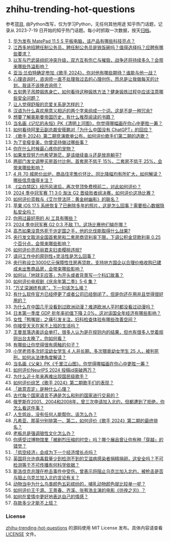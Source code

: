 # zhihu-trending-hot-questions
参考[项目](https://github.com/justjavac/zhihu-trending-hot-questions), 由Python改写，仅为学习Python，无任何其他用途
知乎热门话题，记录从 2023-7-19
日开始的知乎热门话题。每小时抓取一次数据，按天[归档](./data)。
<!-- BEGIN -->
<!-- 最后更新时间 2024-05-18 02:29:34.644102 -->
1. [华为发布 MatePad 11.5 S 平板电脑，该产品有哪些科技亮点？](https://www.zhihu.com/question/656080981)
1. [江西多地招聘任制公务员，聘任制公务员是铁饭碗吗？值得选择吗？应聘有哪些要求？](https://www.zhihu.com/question/656293995)
1. [以军与巴武装组织冲突升级，双方互有伤亡与摧毁，战争还将持续多久？会带来哪些外溢影响？](https://www.zhihu.com/question/656276276)
1. [亚当·兰伯特确定参加《歌手 2024》，你对他有哪些期待？谁能与他一战？](https://www.zhihu.com/question/656339420)
1. [心理咨询时，咨询师一直不处理我过去的心理创伤，而总是让我做每天的计划，我该不该换咨询师？](https://www.zhihu.com/question/656056070)
1. [五旬男子吊脖锻炼身亡，如何看待这种锻炼方法？健身锻炼过程中应该注意哪些安全问题？](https://www.zhihu.com/question/656210238)
1. [让人觉得舒服的恋爱关系是怎样的？](https://www.zhihu.com/question/35736355)
1. [汉语为什么喜欢用意义相近的两个字来组成一个词，这是不是一种冗余?](https://www.zhihu.com/question/655914627)
1. [想要了解奥斯曼帝国历史，有什么推荐阅读的书籍？](https://www.zhihu.com/question/647000544)
1. [当名画《记忆的永恒》PK《清明上河图》，你觉得哪幅画在你心中更胜一筹？](https://www.zhihu.com/question/656281042)
1. [如何看待阿里云副总裁安筱鹏对「为什么中国没有 ChatGPT」的回应？](https://www.zhihu.com/question/656318259)
1. [《歌手 2024》第二期竞演歌单公布，如何评价歌手们第二期的选歌？](https://www.zhihu.com/question/656296495)
1. [为了变瘦变美，你曾坚持做过哪些事？](https://www.zhihu.com/question/649377604)
1. [你在什么时候最心疼你的宠物？](https://www.zhihu.com/question/650233200)
1. [如果发现努力也希望渺茫，是该继续奋斗还是放弃躺平?](https://www.zhihu.com/question/656235720)
1. [两部门发文调整买房首付比例，首套房不低于 15%，二套房不低于 25%，会带来哪些影响？](https://www.zhihu.com/question/656294627)
1. [4 月 70 城房价出炉，商品住宅售价环比、同比降幅均有所扩大，如何解读？哪些信息值得关注？](https://www.zhihu.com/question/656280594)
1. [《尘白禁区》经历风波后，再次登顶免费榜前二，对此如何评价？](https://www.zhihu.com/question/656183602)
1. [2024 季中冠军赛 T1 3:0 淘汰 G2 晋级败者组决赛，如何评价这场比赛？](https://www.zhihu.com/question/656306340)
1. [如何评价蓝戟与《艾尔登法环：黄金树幽影》的联名？](https://www.zhihu.com/question/654485830)
1. [苹果 iOS 17.5 系统恢复了已删除多年的照片，这是怎么回事？需要担心数据隐私安全吗？](https://www.zhihu.com/question/656203903)
1. [你用过最好用的 AI 工具有哪些？](https://www.zhihu.com/question/611901563)
1. [2024 季中冠军赛 G2 0:3 不敌 T1，这场比赛他们输在哪？](https://www.zhihu.com/question/656321223)
1. [高杰如果没意外死于许定国之手，他的北伐能取得什么战果?](https://www.zhihu.com/question/656094632)
1. [央行发文取消全国首套房和二套房商贷利率下限，下调公积金贷款利率 0.25 个百分点，会带来哪些影响？](https://www.zhihu.com/question/656294274)
1. [如何评价亮亮丽君夫妇卖樱桃违规?](https://www.zhihu.com/question/655701935)
1. [请问工作中的原则性+灵活性是怎么回事？](https://www.zhihu.com/question/654809949)
1. [央行称设立3000亿元保障性住房再贷款，支持地方国企以合理价格收购已建成未出售商品房，会带来哪些影响？](https://www.zhihu.com/question/656307836)
1. [如何以「地球无应答」为开头或者背景写一个科幻故事？](https://www.zhihu.com/question/437989495)
1. [如何评价电视剧《庆余年第二季》5-6 集？](https://www.zhihu.com/question/656319663)
1. [“万丈深渊终有底”，下一句该怎么接？](https://www.zhihu.com/question/649662258)
1. [有什么软件官方已经停更了或者公司已经倒闭了，但是你还在用并且觉得很好用的？](https://www.zhihu.com/question/571445355)
1. [为什么在中国几乎没看到过欧洲动漫？难道欧洲人平时都没看过动漫吗？](https://www.zhihu.com/question/655966081)
1. [日本第一季度 GDP 折年率初值下降 2.0%，这对该国全年经济有哪些影响？](https://www.zhihu.com/question/656179471)
1. [女性「鸭嘴钳」之痛引发关注，妇科检查体验有哪些改善空间？](https://www.zhihu.com/question/656275680)
1. [你接受天天在家不上班的生活吗？](https://www.zhihu.com/question/441456551)
1. [王曼昱落选奥运会单打，很多人认为是在规则内的结果，但也有很多人觉着规则出台太晚了，你如何看？](https://www.zhihu.com/question/655966626)
1. [有哪些让你觉得很有感触的句子？](https://www.zhihu.com/question/656336857)
1. [小学老师多次奸淫幼女学生 4 人并长期、多次猥亵幼女学生 25 人，被判死刑，如何从法律角度解读？](https://www.zhihu.com/question/655977759)
1. [当名画《父亲》PK《千里江山图》，你觉得哪幅画在你心中更胜一筹？](https://www.zhihu.com/question/656280774)
1. [如何评价NeurIPS 2024 投稿id突破两万？](https://www.zhihu.com/question/656185629)
1. [为什么近十年来再难出现国民级歌手？](https://www.zhihu.com/question/656286317)
1. [如何评价综艺《歌手 2024》第二期歌手们的表现？](https://www.zhihu.com/question/656309588)
1. [「故意否定」是种什么心理？](https://www.zhihu.com/question/656019770)
1. [古代每个国家语言不通是怎么和别的国家进行交易的？](https://www.zhihu.com/question/615021471)
1. [俄罗斯在2001、2004和2008年，曾三次申请加入北约，但都遭到了拒绝，你怎么看这件事？](https://www.zhihu.com/question/651715472)
1. [人生低谷，没有任何人能帮你，该怎么办？](https://www.zhihu.com/question/650040368)
1. [凡希亚、那英分别排第一、第二，如何评价《歌手 2024》第二期的最终排名？](https://www.zhihu.com/question/656338852)
1. [老板总是强调狼性文化怎么办？](https://www.zhihu.com/question/656036272)
1. [你感受过博物馆里「被剧烈压缩的时空」吗？哪个展品曾让你有种「穿越」的错觉？](https://www.zhihu.com/question/655249156)
1. [「低空经济」会成为下一个经济增长点吗？](https://www.zhihu.com/question/655870593)
1. [英国将允许病毒载量少到检测不到的艾滋病感染者捐精捐卵，这安全吗？不可检测等于不可传播有何科学依据？](https://www.zhihu.com/question/656299560)
1. [斯洛伐克总理在枪击事件中受伤，曾表示将阻止乌克兰加入北约，被枪击是否与阻止乌克兰加入北约言论有关？](https://www.zhihu.com/question/656207254)
1. [动物当中为什么鸟类颜色五彩缤纷的，哺乳动物颜色就比较单一呢？](https://www.zhihu.com/question/471219722)
1. [如何评价王千源、王景春、齐溪、张宥浩主演的电影《彷徨之刃》？](https://www.zhihu.com/question/654925045)
1. [如何在爱情中更好地表达自己的情感？](https://www.zhihu.com/question/649909152)
1. [存款多少才能不上班？](https://www.zhihu.com/question/647797875)
<!-- END -->
### License
[zhihu-trending-hot-questions](https://github.com/yaogengzhu/zhihu-trending-hot-questions)
的源码使用 MIT License 发布。具体内容请查看 [LICENSE](./LICENSE) 文件。
